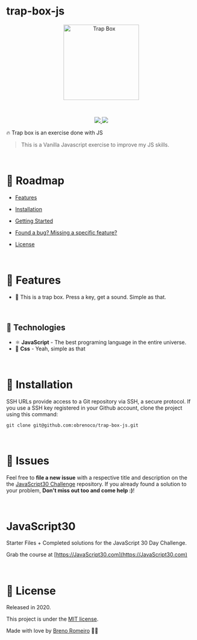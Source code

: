 # trap-box-js
<p  align="center">
<img  src="https://media.giphy.com/media/LWESmgwEAdz0qgtw5e/giphy.gif"  height="200" alt="Trap Box">
</p>
<br/>


<p  align="center">
  <a  href="">
  <img  src="https://img.shields.io/github/stars/obrenoco/trap-box" />
  </a>
  <img  src="https://img.shields.io/github/forks/obrenoco/trap-box" />
  </a>
</p>

🔥 Trap box is an exercise done with JS





> This is a Vanilla Javascript exercise to improve my JS skills.



<br />



# :pushpin: Roadmap



* [Features](#rocket-features)

* [Installation](#construction_worker-installation)


* [Getting Started](#runner-getting-started)


* [Found a bug? Missing a specific feature?](#bug-issues)


* [License](#closed_book-license)


<br />

# :rocket: Features

 * 🍕 This is a trap box. Press a key, get a sound. Simple as that.




<br />

## :robot: Technologies

 * ⚛ **JavaScript** - The best programing language in the entire universe.
 * 💅 **Css** - Yeah, simple as that





<br />

# :construction_worker: Installation



SSH URLs provide access to a Git repository via SSH, a secure protocol. If you use a SSH key registered in your Github account, clone the project using this command:



```git clone git@github.com:obrenoco/trap-box-js.git```






<br />


# :bug: Issues



Feel free to **file a new issue** with a respective title and description on the the [JavaScript30 Challenge](https://github.com/obrenoco) repository. If you already found a solution to your problem, **Don't miss out too and come help :)**!



<br />


# JavaScript30

Starter Files + Completed solutions for the JavaScript 30 Day Challenge.

Grab the course at [https://JavaScript30.com](https://JavaScript30.com)




<br/>

# :closed_book: License


Released in 2020.

This project is under the [MIT license](https://github.com/obrenoco).

Made with love by [Breno Romeiro](https://github.com/obrenoco) 💜🚀
